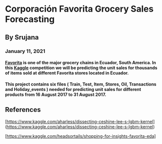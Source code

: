 # Corporación Favorita Grocery Sales Forecasting
## By Srujana
### January 11, 2021

#### [Favorita](https://www.corporacionfavorita.com/en/) is one of the major grocery chains in Ecuador, South America. In this [Kaggle](https://www.kaggle.com/c/favorita-grocery-sales-forecasting/data) competition we will be predicting the unit sales for thousands of items sold at different Favorita stores located in Ecuador. 
#### This project contains six files ( Train, Test, Item, Stores, Oil, Transactions and Holiday_events ) needed for predicting unit sales for different products from 16 August 2017 to 31 August 2017. 


## References
[https://www.kaggle.com/aharless/dissecting-ceshine-lee-s-lgbm-kernel] (https://www.kaggle.com/aharless/dissecting-ceshine-lee-s-lgbm-kernel)


[https://www.kaggle.com/headsortails/shopping-for-insights-favorita-eda]    

